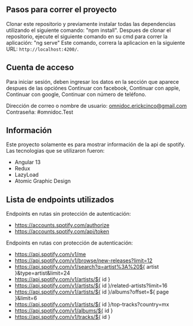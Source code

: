 
## Pasos para correr el proyecto

Clonar este repositorio y previamente instalar todas las dependencias utilizando el siguiente comando: "npm install".
Despues de clonar el repositorio, ejecute el siguiente comando en su cmd para correr la aplicación: "ng serve"
Este comando, correra la aplicacion en la siguiente URL: `http://localhost:4200/`.

## Cuenta de acceso

Para iniciar sesión, deben ingresar los datos en la sección que aparece despues de las opciónes
Continuar con facebook, Continuar con apple, Continuar con google, Continuar con número de teléfono.

Dirección de correo o nombre de usuario: omnidoc.erickcinco@gmail.com
Contraseña: #omnidoc.Test

## Información

Este proyecto solamente es para mostrar información de la api de spotify.
Las tecnologias que se utilizaron fueron:
 - Angular 13
 - Redux
 - LazyLoad
 - Atomic Graphic Design

## Lista de endpoints utilizados

Endpoints en rutas sin protección de autenticación:
 - https://accounts.spotify.com/authorize
 - https://accounts.spotify.com/api/token

Endpoints en rutas con protección de autenticación: 
 - https://api.spotify.com/v1/me
 - https://api.spotify.com/v1/browse/new-releases?limit=12
 - https://api.spotify.com/v1/search?q=artist%3A%20${ artist }&type=artist&limit=24
 - https://api.spotify.com/v1/artists/${ id }
 - https://api.spotify.com/v1/artists/${ id }/related-artists?limit=16
 - https://api.spotify.com/v1/artists/${ id }/albums?offset=${ page }&limit=6
 - https://api.spotify.com/v1/artists/${ id }/top-tracks?country=mx
 - https://api.spotify.com/v1/albums/${ id }
 - https://api.spotify.com/v1/tracks/${ id }